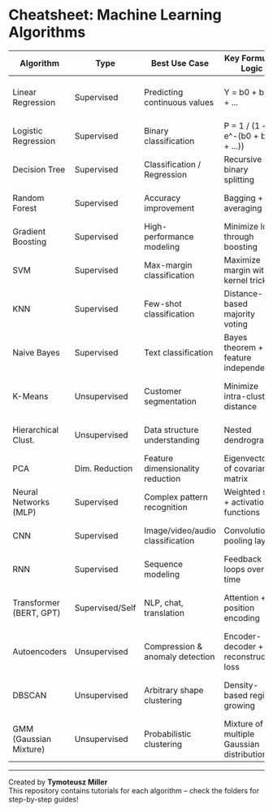 # Cheatsheet: Machine Learning Algorithms

| Algorithm              | Type              | Best Use Case                    | Key Formula / Logic                                 | Assumptions               | Pros                              | Cons                                | When NOT to Use                                   | Real-World Example                  |
|------------------------|-------------------|----------------------------------|-----------------------------------------------------|---------------------------|------------------------------------|-------------------------------------|----------------------------------------------------|-------------------------------------|
| Linear Regression      | Supervised        | Predicting continuous values     | Y = b0 + b1X + ...                                  | Linearity, independence   | Simple, interpretable, fast        | Sensitive to outliers               | Non-linear data, strong variable correlation       | House price prediction              |
| Logistic Regression    | Supervised        | Binary classification            | P = 1 / (1 + e^-(b0 + b1X + ...))                   | Log-odds linearity         | Probabilistic, interpretable       | Weak with non-linear data           | Strong non-linearity in data                        | Spam detection                      |
| Decision Tree          | Supervised        | Classification / Regression      | Recursive binary splitting                          | None                      | Easy to interpret, no assumptions | Overfitting, unstable               | Complex dependencies, low data                      | Loan default prediction             |
| Random Forest          | Supervised        | Accuracy improvement              | Bagging + averaging                                | Tree independence          | High accuracy, robust             | Slower, less interpretable          | When model explainability is needed                 | Fraud detection                     |
| Gradient Boosting      | Supervised        | High-performance modeling        | Minimize loss through boosting                      | Sequential dependency      | State-of-the-art accuracy         | Overfitting, slower                 | Interpretability is crucial                         | Credit scoring                      |
| SVM                    | Supervised        | Max-margin classification        | Maximize margin with kernel trick                  | Separability, scaling      | Works well in high dimensions     | Slow on large datasets              | Large datasets                                      | Facial recognition                  |
| KNN                    | Supervised        | Few-shot classification          | Distance-based majority voting                      | Feature scaling            | Simple, no training phase         | Slow, noisy sensitivity             | High-dimensional or noisy data                     | Recommender systems                |
| Naive Bayes            | Supervised        | Text classification              | Bayes theorem + feature independence                | Feature independence       | Fast, good for text               | Fails with correlated features      | Strong feature dependency                            | Sentiment analysis                  |
| K-Means                | Unsupervised      | Customer segmentation            | Minimize intra-cluster distance                     | Spherical clusters         | Fast, easy to implement           | Needs K, sensitive to shape         | Non-spherical, varying size clusters                | Customer segmentation               |
| Hierarchical Clust.    | Unsupervised      | Data structure understanding     | Nested dendrogram                                   | Distance metric            | No need to specify K              | Memory & compute intensive          | Large datasets                                       | Gene expression analysis            |
| PCA                    | Dim. Reduction    | Feature dimensionality reduction | Eigenvectors of covariance matrix                   | High variance = important  | Noise reduction, speed-up         | Hard to interpret results           | When all features are important                    | Image compression                   |
| Neural Networks (MLP)  | Supervised        | Complex pattern recognition      | Weighted sum + activation functions                 | Enough data, scaling       | Non-linear learning power         | Needs large data & tuning           | Low data, explainability matters                   | Image classification                |
| CNN                    | Supervised        | Image/video/audio classification | Convolution + pooling layers                        | Grid-structured input       | Excellent for images              | High compute resources              | Sequential/text data                                  | Self-driving cars                   |
| RNN                    | Supervised        | Sequence modeling                | Feedback loops over time                            | Sequential data            | Time-aware, memory                | Vanishing gradient problem          | Long sequences                                      | Stock prediction                    |
| Transformer (BERT, GPT)| Supervised/Self   | NLP, chat, translation           | Attention + position encoding                       | Large dataset              | Long context, fast                | Heavy compute, large models         | Small projects                                     | ChatGPT, Translation tools          |
| Autoencoders           | Unsupervised      | Compression & anomaly detection  | Encoder-decoder + reconstruction loss               | Symmetric networks         | Effective denoising               | Can overfit, black-box              | No compression needed                               | Fraud detection                     |
| DBSCAN                 | Unsupervised      | Arbitrary shape clustering       | Density-based region growing                        | Cluster density            | Noise tolerant, shape-flexible    | Fails on varying density            | Sparse high-dimensional data                        | Geo-spatial clustering              |
| GMM (Gaussian Mixture)  | Unsupervised     | Probabilistic clustering        | Mixture of multiple Gaussian distributions        | Approx. Gaussian data      | Models overlapping clusters      | Sensitive to initialization         | Data not normally distributed                        | Image segmentation, bioinformatics  |

---

Created by **Tymoteusz Miller**  
This repository contains tutorials for each algorithm – check the folders for step-by-step guides!
